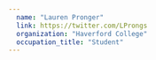 ```yaml
---
  name: "Lauren Pronger"
  link: https://twitter.com/LProngs
  organization: "Haverford College"
  occupation_title: "Student"
---
```

